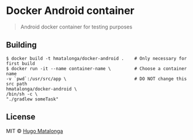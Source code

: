 # Docker Android container

> Android docker container for testing purposes

## Building

```shell
$ docker build -t hmatalonga/docker-android .    # Only necessary for first build
$ docker run -it --name container-name \         # Choose a container name
-v `pwd`:/usr/src/app \                          # DO NOT change this src path
hmatalonga/docker-android \
/bin/sh -c \
"./gradlew someTask"
```

## License

MIT © [Hugo Matalonga](http://hmatalonga.com)
